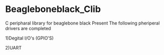 # Beagleboneblack_Clib
C peripharal library for beaglebone black
Present The following  pheriperal drivers are completed 

1)Degital I/O's (GPIO'S)

2)UART
